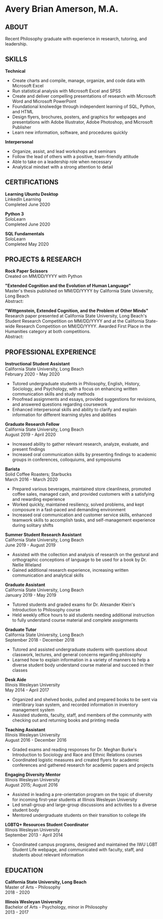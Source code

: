 <h1>Avery Brian Amerson, M.A.</h1>
  
<h2>ABOUT</h2>
  <p>Recent Philosophy graduate with experience in research, tutoring, and leadership.</p>

<h2>SKILLS</h2>
  <p><b>Technical</b></p>
    <ul> 
      <li>Create charts and compile, manage, organize, and code data with Microsoft Excel</li>
      <li>Run statistical analysis with Microsoft Excel and SPSS</li>
      <li>Create and deliver compelling presentations of research with Microsoft Word and Microsoft PowerPoint</li>
      <li>Foundational knolwedge through independent learning of SQL, Python, and HTML</li>
      <li>Design flyers, brochures, posters, and graphics for webpages and presentations with Adobe Illustrator, Adobe Photoshop, and Microsoft Publisher</li>
      <li>Learn new information, software, and procedures quickly</li>
    </ul>
  <p><b>Interpersonal</b></p>
    <ul> 
      <li>Organize, assist, and lead workshops and seminars</li>
      <li>Follow the lead of others with a positive, team-friendly attitude</li>
      <li>Able to take on a leadership role when necessary</li>
      <li>Analytical mindset with a strong attention to detail</li>
    </ul>
    
<h2>CERTIFICATIONS</h2>
  <p><b>Learning Ubuntu Desktop</b>
    <br>LinkedIn Learning 
    <br>Completed June 2020</p>
  <p><b>Python 3</b>
    <br>SoloLearn 
    <br>Completed June 2020<p>
  <p><b>SQL Fundamentals</b>
    <br>SoloLearn 
    <br>Completed May 2020<p>

<h2>PROJECTS & RESEARCH</h2>
  <p><b>Rock Paper Scissors</b>
    <br>Created on MM/DD/YYYY with Python</p>
  <p><b>"Extended Cognition and the Evolution of Human Language"</b>
    <br>Master's thesis published on MM/DD/YYYY by California State University, Long Beach 
    <br>Abstract:</p>
  <p><b>"Wittgenstein, Extended Cognition, and the Problem of Other Minds"</b>
    <br>Research paper presented at California State University, Long Beach's Student Research Competition on MM/DD/YYYY and at the California State-wide Research Competition on MM/DD/YYYY. Awarded First Place in the Humanities category at both competitions. 
    <br>Abstract:</p>

<h2>PROFESSIONAL EXPERIENCE</h2>
  <p><b>Instructional Student Assistant</b>
    <br>California State University, Long Beach 
    <br>February 2020 - May 2020</p>
      <ul>
        <li>Tutored undergraduate students in Philosophy, English, History, Sociology, and Psychology, with a focus on enhancing written communication skills and study methods</li>
        <li>Proofread assignments and essays, provided suggestions for revisions, and answered questions regarding coursework</li>
        <li>Enhanced interpersonal skills and ability to clarify and explain information for different learning styles and abilities</li>
      </ul>
  <p><b>Graduate Research Fellow</b>
    <br>California State University, Long Beach 
    <br>August 2019 - April 2020</p>
      <ul>
        <li>Increased ability to gather relevant research, analyze, evaluate, and present findings</li>
        <li>Increased oral communication skills by presenting findings to academic groups in conferences, colloquiums, and symposiums</li>
    </ul>
  <p><b>Barista</b>
    <br>Solid Coffee Roasters; Starbucks 
    <br>March 2016 - March 2020</p>
      <ul>
        <li>Prepared various beverages, maintained store cleanliness, promoted coffee sales, managed cash, and provided customers with a satisfying and rewarding experience</li>
        <li>Worked quickly, maintained resiliency, solved problems, and kept composure in a fast-paced and demanding environment</li>
        <li>Increased oral communication and customer service skills, enhanced teamwork skills to accomplish tasks, and self-management experience during solitary shifts</li>
      </ul>
  <p><b>Summer Student Research Assistant</b>
    <br>California State University, Long Beach
    <br>June 2019 - August 2019</p>
      <ul>
        <li>Assisted with the collection and analysis of research on the gestural and orthographic conceptions of language to be used for a book by Dr. Nellie Wieland</li>
        <li>Gained additional research experience, increasing written communication and analytical skills</li>
      </ul>
  <p><b>Graduate Assistant</b>
    <br>California State University, Long Beach
    <br>January 2019 - May 2019</p>
      <ul>
        <li>Tutored students and graded exams for Dr. Alexander Klein's Introduction to Philosophy course</li>
        <li>Held weekly office hours to aid students needing additional instruction to fully understand course material and complete assignments</li>
      </ul>
  <p><b>Graduate Tutor</b>
    <br>California State University, Long Beach
    <br>September 2018 - December 2018</p>
      <ul>
        <li>Tutored and assisted undergraduate students with questions about classwork, lectures, and general concerns regarding philosophy</li>
        <li>Learned how to explain information in a variety of manners to help a diverse student body understand course material and succeed in their classes</li>
      </ul>
  <p><b>Desk Aide</b>
    <br>Illinois Wesleyan University
    <br>May 2014 - April 2017</p>
      <ul>
        <li>Organized and shelved books, pulled and prepared books to be sent via interlibrary loan system, and recorded information in inventory management system</li>
        <li>Assisted students, faculty, staff, and members of the community with checking out and returning books and printing media</li>
      </ul>
  <p><b>Teaching Assistant</b>
    <br>Illinois Wesleyan University
    <br>August 2016 - December 2016</p>
      <ul>
        <li>Graded exams and reading responses for Dr. Meghan Burke's Introduction to Sociology and Race and Ethnic Relations courses</li>
        <li>Coordinated logistic measures and created flyers for academic conferences and gathered research for academic papers and projects</li>
      </ul>
  <p><b>Engaging Diversity Mentor</b>
    <br>Illinois Wesleyan University
    <br>August 2015; August 2016</p>
      <ul>
        <li>Assisted in leading a pre-orientation program on the topic of diversity for incoming first-year students at Illinois Wesleyan University</li>
        <li>Led small-group and large-group discussions and activities to a diverse student body</li>
        <li>Mentored undergraduate students on their transition to college life</li>
      </ul>
  <p><b>LGBTQ+ Resources Student Coordinator</b>
    <br>Illinois Wesleyan University
    <br>September 2013 - April 2014</p>
      <ul>
        <li>Coordinated campus programs, designed and maintained the IWU LGBT Student Life webpage, and communicated with faculty, staff, and students about relevant information</li>
      </ul>

<h2>EDUCATION</h2>
  <p><b>California State University, Long Beach</b> 
    <br>Master of Arts - Philosophy 
    <br>2018 - 2020</p>
  <p><b>Illinois Wesleyan University</b> 
    <br>Bachelor of Arts - Psychology, minor in Philosophy 
    <br>2013 - 2017</p>
